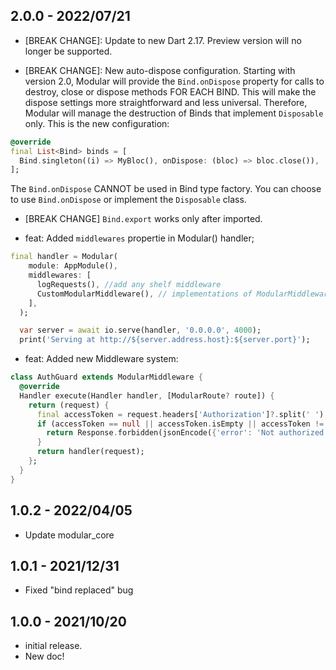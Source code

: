 ## 2.0.0 - 2022/07/21

- [BREAK CHANGE]: Update to new Dart 2.17.
Preview version will no longer be supported.

- [BREAK CHANGE]: New auto-dispose configuration.
Starting with version 2.0, Modular will provide the `Bind.onDispose` property for calls to destroy, close or dispose methods FOR EACH BIND. This will make the dispose settings more straightforward and less universal. Therefore, Modular will manage the destruction of Binds that implement `Disposable` only. This is the new configuration:
```dart
@override
final List<Bind> binds = [
  Bind.singleton((i) => MyBloc(), onDispose: (bloc) => bloc.close()),
];
```
The `Bind.onDispose` CANNOT be used in Bind type factory.
You can choose to use `Bind.onDispose` or implement the `Disposable` class.

- [BREAK CHANGE] `Bind.export` works only after imported.

- feat: Added `middlewares` propertie in Modular() handler;

```dart
final handler = Modular(
    module: AppModule(),
    middlewares: [
      logRequests(), //add any shelf middleware
      CustomModularMiddleware(), // implementations of ModularMiddleware
    ],
  );

  var server = await io.serve(handler, '0.0.0.0', 4000);
  print('Serving at http://${server.address.host}:${server.port}');
```

- feat: Added new Middleware system:
```dart
class AuthGuard extends ModularMiddleware {
  @override
  Handler execute(Handler handler, [ModularRoute? route]) {
    return (request) {
      final accessToken = request.headers['Authorization']?.split(' ').last;
      if (accessToken == null || accessToken.isEmpty || accessToken != '1234') {
        return Response.forbidden(jsonEncode({'error': 'Not authorized'}));
      }
      return handler(request);
    };
  }
}
```


## 1.0.2 - 2022/04/05

* Update modular_core

## 1.0.1 - 2021/12/31

* Fixed "bind replaced" bug

## 1.0.0 - 2021/10/20

* initial release.
* New doc!
